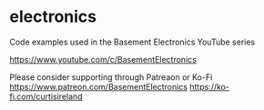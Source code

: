 # electronics
Code examples used in the Basement Electronics YouTube series

https://www.youtube.com/c/BasementElectronics

Please consider supporting through Patreaon or Ko-Fi
https://www.patreon.com/BasementElectronics
https://ko-fi.com/curtisireland

